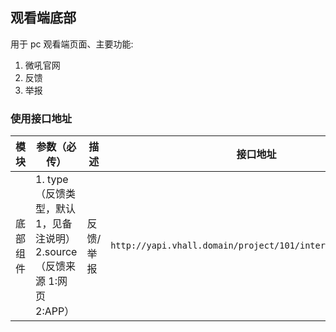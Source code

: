 ## 观看端底部

用于 pc 观看端页面、主要功能:

1. 微吼官网
2. 反馈
3. 举报

### 使用接口地址

| 模块     | 参数（必传）                                                             | 描述      | 接口地址                                                    |
| -------- | ------------------------------------------------------------------------ | --------- | ----------------------------------------------------------- |
| 底部组件 | 1. type（反馈类型，默认 1，见备注说明）2.source（反馈来源 1:网页 2:APP） | 反馈/举报 | `http://yapi.vhall.domain/project/101/interface/api/26361;` |
